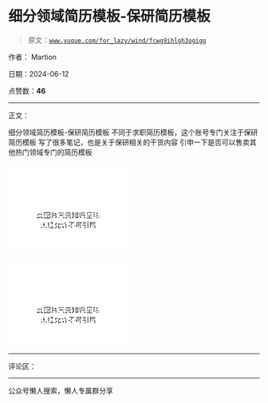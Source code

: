 # 细分领域简历模板-保研简历模板

> 原文：[`www.yuque.com/for_lazy/wind/fcwg9ihlgh3ogigg`](https://www.yuque.com/for_lazy/wind/fcwg9ihlgh3ogigg)

作者： Martion

日期：2024-06-12

点赞数：**46**

* * *

正文：

细分领域简历模板-保研简历模板 不同于求职简历模板，这个账号专门关注于保研简历模板 写了很多笔记，也是关于保研相关的干货内容
引申一下是否可以售卖其他热门领域专门的简历模板

![](img/174785a0c08e249c5900d8dacca383e1.png)

![](img/c047651d33aba860741dde148996adc0.png)

* * *

评论区：

* * *

公众号懒人搜索，懒人专属群分享